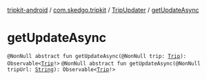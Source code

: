 [tripkit-android](../../index.md) / [com.skedgo.tripkit](../index.md) / [TripUpdater](index.md) / [getUpdateAsync](./get-update-async.md)

# getUpdateAsync

`@NonNull abstract fun getUpdateAsync(@NonNull trip: `[`Trip`](../../com.skedgo.tripkit.routing/-trip/index.md)`): Observable<`[`Trip`](../../com.skedgo.tripkit.routing/-trip/index.md)`!>`
`@NonNull abstract fun getUpdateAsync(@NonNull tripUrl: `[`String`](https://kotlinlang.org/api/latest/jvm/stdlib/kotlin/-string/index.html)`): Observable<`[`Trip`](../../com.skedgo.tripkit.routing/-trip/index.md)`!>`